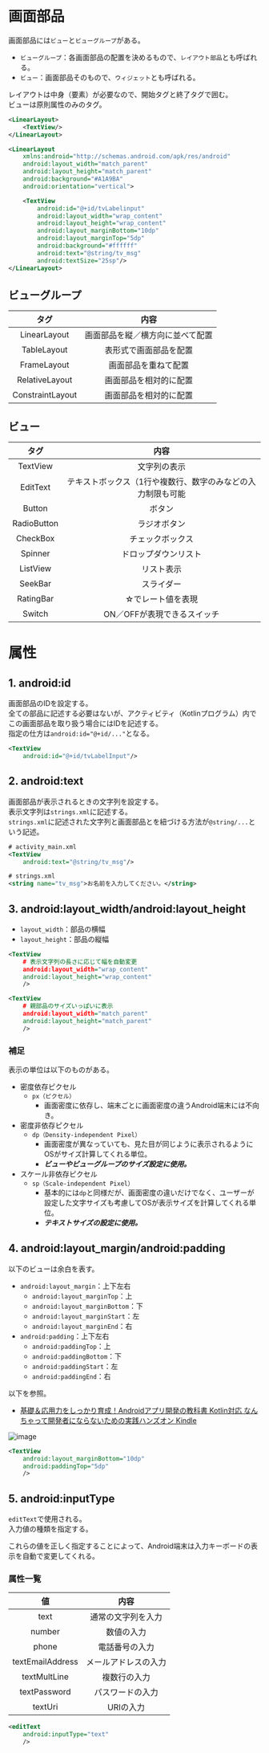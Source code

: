 # 画面部品

画面部品には`ビュー`と`ビューグループ`がある。

- `ビューグループ`：各画面部品の配置を決めるもので、`レイアウト部品`とも呼ばれる。  
- `ビュー`：画面部品そのもので、`ウィジェット`とも呼ばれる。

レイアウトは中身（要素）が必要なので、開始タグと終了タグで囲む。  
ビューは原則属性のみのタグ。

```XML
<LinearLayout>
    <TextView/>
</LinearLayout>
```

```XML
<LinearLayout
    xmlns:android="http://schemas.android.com/apk/res/android"
    android:layout_width="match_parent"
    android:layout_height="match_parent"
    android:background="#A1A9BA"
    android:orientation="vertical">

    <TextView
        android:id="@+id/tvLabelinput"
        android:layout_width="wrap_content"
        android:layout_height="wrap_content"
        android:layout_marginBottom="10dp"
        android:layout_marginTop="5dp"
        android:background="#ffffff"
        android:text="@string/tv_msg"
        android:textSize="25sp"/>
</LinearLayout>
```

## ビューグループ

|タグ|内容|
|:-:|:-:|
|LinearLayout|画面部品を縦／横方向に並べて配置|
|TableLayout|表形式で画面部品を配置|
|FrameLayout|画面部品を重ねて配置|
|RelativeLayout|画面部品を相対的に配置|
|ConstraintLayout|画面部品を相対的に配置|

## ビュー

|タグ|内容|
|:-:|:-:|
|TextView|文字列の表示|
|EditText|テキストボックス（1行や複数行、数字のみなどの入力制限も可能|
|Button|ボタン|
|RadioButton|ラジオボタン|
|CheckBox|チェックボックス|
|Spinner|ドロップダウンリスト|
|ListView|リスト表示|
|SeekBar|スライダー|
|RatingBar|☆でレート値を表現|
|Switch|ON／OFFが表現できるスイッチ|

# 属性

## 1. android:id

画面部品のIDを設定する。  
全ての部品に記述する必要はないが、アクティビティ（Kotlinプログラム）内でこの画面部品を取り扱う場合にはIDを記述する。  
指定の仕方は`android:id="@+id/..."`となる。

```XML
<TextView
    android:id="@+id/tvLabelInput"/>
```

## 2. android:text

画面部品が表示されるときの文字列を設定する。  
表示文字列は`strings.xml`に記述する。  
`strings.xml`に記述された文字列と画面部品とを紐づける方法が`@string/...`という記述。

```XML
# activity_main.xml
<TextView
    android:text="@string/tv_msg"/>

# strings.xml
<string name="tv_msg">お名前を入力してください。</string>
```

## 3. android:layout_width/android:layout_height

- `layout_width`：部品の横幅
- `layout_height`：部品の縦幅

```XML
<TextView
    # 表示文字列の長さに応じて幅を自動変更
    android:layout_width="wrap_content"
    android:layout_height="wrap_content"
    />

<TextView
    # 親部品のサイズいっぱいに表示
    android:layout_width="match_parent"
    android:layout_height="match_parent"
    />
```

### 補足

表示の単位は以下のものがある。

- 密度依存ピクセル
    - `px（ピクセル）`
      - 画面密度に依存し、端末ごとに画面密度の違うAndroid端末には不向き。
- 密度非依存ピクセル
    - `dp（Density-independent Pixel）`
      - 画面密度が異なっていても、見た目が同じように表示されるようにOSがサイズ計算してくれる単位。
      - ***ビューやビューグループのサイズ設定に使用。***
- スケール非依存ピクセル
    - `sp（Scale-independent Pixel）`
        - 基本的には`dp`と同様だが、画面密度の違いだけでなく、ユーザーが設定した文字サイズも考慮してOSが表示サイズを計算してくれる単位。
        - ***テキストサイズの設定に使用。***

## 4. android:layout_margin/android:padding 

以下のビューは余白を表す。

- `android:layout_margin`：上下左右
  - `android:layout_marginTop`：上
  - `android:layout_marginBottom`：下
  - `android:layout_marginStart`：左
  - `android:layout_marginEnd`：右
- `android:padding`：上下左右
  - `android:paddingTop`：上
  - `android:paddingBottom`：下
  - `android:paddingStart`：左
  - `android:paddingEnd`：右

以下を参照。
- [基礎＆応用力をしっかり育成！Androidアプリ開発の教科書 Kotlin対応 なんちゃって開発者にならないための実践ハンズオン Kindle](https://www.amazon.co.jp/dp/B07SC5WVPY/ref=dp-kindle-redirect?_encoding=UTF8&btkr=1)

![image](https://user-images.githubusercontent.com/85177462/147626555-a399af2c-543e-4d31-86b1-9d01bd346b0d.png)

```XML
<TextView
    android:layout_marginBottom="10dp"
    android:paddingTop="5dp"
    />
```

## 5. android:inputType

`editText`で使用される。  
入力値の種類を指定する。

これらの値を正しく指定することによって、Android端末は入力キーボードの表示を自動で変更してくれる。

### 属性一覧

|値|内容|
|:-:|:-:|
|text|通常の文字列を入力|
|number|数値の入力|
|phone|電話番号の入力|
|textEmailAddress|メールアドレスの入力|
|textMultLine|複数行の入力|
|textPassword|パスワードの入力|
|textUri|URIの入力|

```XML
<editText
    android:inputType="text"
    />
```


